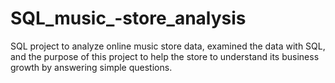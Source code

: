 # SQL_music_-store_analysis
SQL project to analyze online music store data, examined the data with SQL, and the purpose of this project to help the store to understand its business growth by answering simple questions.
